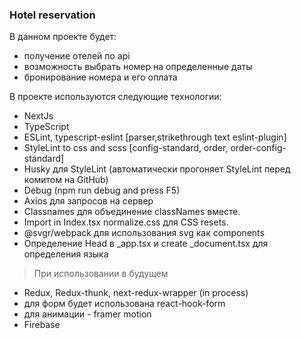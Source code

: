 ### Hotel reservation

В данном проекте будет:

- получение отелей по api 
- возможность выбрать номер на определенные даты
- бронирование номера и его оплата

В проекте используются следующие технологии:

- NextJs
- TypeScript
- ESLint, typescript-eslint [parser,strikethrough text eslint-plugin]
- StyleLint to css and scss [config-standard, order, order-config-standard]
- Husky для StyleLint (автоматически прогоняет StyleLint перед комитом на GitHub)
- Debug (npm run debug and press F5)
- Axios для запросов на сервер
- Classnames для объединение classNames вместе.
- Import in Index.tsx normalize.css для CSS resets.
- @svgr/webpack для использования svg как components
- Определение Head в \_app.tsx и create \_document.tsx для определения языка

> При использовании в будущем

- Redux, Redux-thunk, next-redux-wrapper (in process)
- для форм будет использована react-hook-form
- для анимации - framer motion
- Firebase


